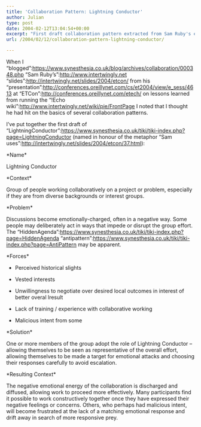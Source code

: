 ```yaml
---
title: 'Collaboration Pattern: Lightning Conductor'
author: Julian
type: post
date: 2004-02-12T13:04:54+00:00
excerpt: "First draft collaboration pattern extracted from Sam Ruby's experience with the !Echo wiki"
url: /2004/02/12/collaboration-pattern-lightning-conductor/

---
```

When I &#8220;blogged&#8221;:https://www.synesthesia.co.uk/blog/archives/collaboration/000348.php &#8220;Sam Ruby&#8217;s&#8221;:http://www.intertwingly.net &#8220;slides&#8221;:http://intertwingly.net/slides/2004/etcon/ from his &#8220;presentation&#8221;:http://conferences.oreillynet.com/cs/et2004/view/e_sess/4613 at &#8220;ETCon&#8221;:http://conferences.oreillynet.com/etech/ on lessons learned from running the &#8220;!Echo wiki&#8221;:http://www.intertwingly.net/wiki/pie/FrontPage I noted that I thought he had hit on the basics of several collaboration patterns.

I&#8217;ve put together the first draft of &#8220;LightningConductor&#8221;:https://www.synesthesia.co.uk/tiki/tiki-index.php?page=LightningConductor (named in honour of the metaphor &#8220;Sam uses&#8221;:http://intertwingly.net/slides/2004/etcon/37.html):

\*Name\*

Lightning Conductor

\*Context\*

Group of people working collaboratively on a project or problem, especially if they are from diverse backgrounds or interest groups.

\*Problem\*

Discussions become emotionally-charged, often in a negative way. Some people may deliberately act in ways that impede or disrupt the group effort. The &#8220;HiddenAgenda&#8221;:https://www.synesthesia.co.uk/tiki/tiki-index.php?page=HiddenAgenda &#8220;antipattern&#8221;:https://www.synesthesia.co.uk/tiki/tiki-index.php?page=AntiPattern may be apparent.

\*Forces\*

* Perceived historical slights
  
* Vested interests
  
* Unwillingness to negotiate over desired local outcomes in interest of better overal lresult
  
* Lack of training / experience with collaborative working
  
* Malicious intent from some 

\*Solution\*

One or more members of the group adopt the role of Lightning Conductor &#8211; allowing themselves to be seen as representative of the overall effort, allowing themselves to be made a target for emotional attacks and choosing their responses carefully to avoid escalation.

\*Resulting Context\*

The negative emotional energy of the collaboration is discharged and diffused, allowing work to proceed more effectively. Many participants find it possible to work constructively together once they have expressed their negative feelings or concerns. Others, who perhaps had malicious intent, will become frustrated at the lack of a matching emotional response and drift away in search of more responsive prey.